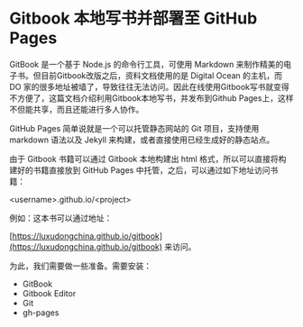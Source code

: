 # Gitbook 本地写书并部署至 GitHub Pages

GitBook 是一个基于 Node.js 的命令行工具，可使用 Markdown 来制作精美的电子书。但目前Gitbook改版之后，资料文档使用的是 Digital Ocean 的主机，而 DO 家的很多地址被墙了，导致往往无法访问。因此在线使用Gitbook写书就变得不方便了，这篇文档介绍利用Gitbook本地写书，并发布到Github Pages上，这样不但能共享，而且还能进行多人协作。

GitHub Pages 简单说就是一个可以托管静态网站的 Git 项目，支持使用 markdown 语法以及 Jekyll 来构建，或者直接使用已经生成好的静态站点。

由于 Gitbook 书籍可以通过 Gitbook 本地构建出 html  格式，所以可以直接将构建好的书籍直接放到 GitHub Pages 中托管，之后，可以通过如下地址访问书籍：

&lt;username&gt;.github.io/&lt;project&gt;

例如：这本书可以通过地址：

[https://luxudongchina.github.io/gitbook](https://luxudongchina.github.io/gitbook) 来访问。

为此，我们需要做一些准备。需要安装：

* GitBook
* Gitbook Editor
* Git
* gh-pages



